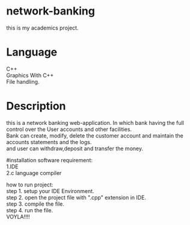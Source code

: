 # network-banking
this is my academics project.

# Language
  C++</br>
  Graphics With C++</br>
  File handling.</br>

# Description
this is a network banking web-application. In which bank having the full control over the User accounts and other facilities.</br>
Bank can create, modify, delete the customer account and maintain the accounts statements and the logs.</br>
and user can withdraw,deposit and transfer the money.</br>

#installation
software requirement:</br>
  1.IDE</br>
  2.c language compiler</br>

how to run project:</br>
step 1. setup your IDE Environment.</br>
step 2. open the project file with ".cpp" extension in IDE.</br>
step 3. compile the file.</br>
step 4. run the file.</br>
VOYLA!!!!

